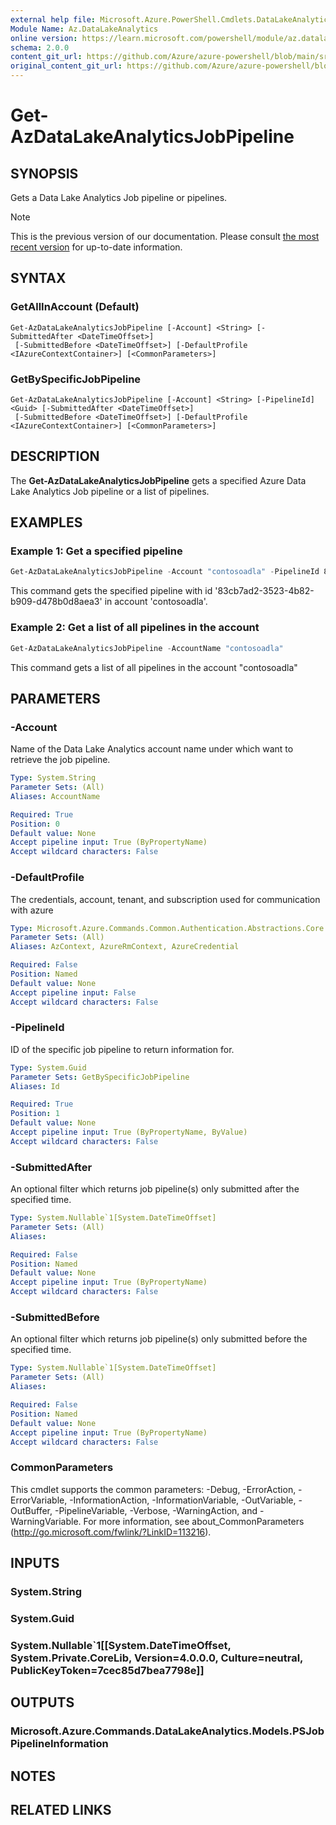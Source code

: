 ```yaml
---
external help file: Microsoft.Azure.PowerShell.Cmdlets.DataLakeAnalytics.dll-Help.xml
Module Name: Az.DataLakeAnalytics
online version: https://learn.microsoft.com/powershell/module/az.datalakeanalytics/get-azdatalakeanalyticsjobpipeline
schema: 2.0.0
content_git_url: https://github.com/Azure/azure-powershell/blob/main/src/DataLakeAnalytics/DataLakeAnalytics/help/Get-AzDataLakeAnalyticsJobPipeline.md
original_content_git_url: https://github.com/Azure/azure-powershell/blob/main/src/DataLakeAnalytics/DataLakeAnalytics/help/Get-AzDataLakeAnalyticsJobPipeline.md
---
```


# Get-AzDataLakeAnalyticsJobPipeline

## SYNOPSIS
Gets a Data Lake Analytics Job pipeline or pipelines.

> [!NOTE]
>This is the previous version of our documentation. Please consult [the most recent version](/powershell/module/az.datalakeanalytics/get-azdatalakeanalyticsjobpipeline) for up-to-date information.

## SYNTAX

### GetAllInAccount (Default)
```
Get-AzDataLakeAnalyticsJobPipeline [-Account] <String> [-SubmittedAfter <DateTimeOffset>]
 [-SubmittedBefore <DateTimeOffset>] [-DefaultProfile <IAzureContextContainer>] [<CommonParameters>]
```

### GetBySpecificJobPipeline
```
Get-AzDataLakeAnalyticsJobPipeline [-Account] <String> [-PipelineId] <Guid> [-SubmittedAfter <DateTimeOffset>]
 [-SubmittedBefore <DateTimeOffset>] [-DefaultProfile <IAzureContextContainer>] [<CommonParameters>]
```

## DESCRIPTION
The **Get-AzDataLakeAnalyticsJobPipeline** gets a specified Azure Data Lake Analytics Job pipeline or a list of pipelines.

## EXAMPLES

### Example 1: Get a specified pipeline
```powershell
Get-AzDataLakeAnalyticsJobPipeline -Account "contosoadla" -PipelineId 83cb7ad2-3523-4b82-b909-d478b0d8aea3
```

This command gets the specified pipeline with id '83cb7ad2-3523-4b82-b909-d478b0d8aea3' in account 'contosoadla'.

### Example 2: Get a list of all pipelines in the account
```powershell
Get-AzDataLakeAnalyticsJobPipeline -AccountName "contosoadla"
```

This command gets a list of all pipelines in the account "contosoadla"

## PARAMETERS

### -Account
Name of the Data Lake Analytics account name under which want to retrieve the job pipeline.

```yaml
Type: System.String
Parameter Sets: (All)
Aliases: AccountName

Required: True
Position: 0
Default value: None
Accept pipeline input: True (ByPropertyName)
Accept wildcard characters: False
```

### -DefaultProfile
The credentials, account, tenant, and subscription used for communication with azure

```yaml
Type: Microsoft.Azure.Commands.Common.Authentication.Abstractions.Core.IAzureContextContainer
Parameter Sets: (All)
Aliases: AzContext, AzureRmContext, AzureCredential

Required: False
Position: Named
Default value: None
Accept pipeline input: False
Accept wildcard characters: False
```

### -PipelineId
ID of the specific job pipeline to return information for.

```yaml
Type: System.Guid
Parameter Sets: GetBySpecificJobPipeline
Aliases: Id

Required: True
Position: 1
Default value: None
Accept pipeline input: True (ByPropertyName, ByValue)
Accept wildcard characters: False
```

### -SubmittedAfter
An optional filter which returns job pipeline(s) only submitted after the specified time.

```yaml
Type: System.Nullable`1[System.DateTimeOffset]
Parameter Sets: (All)
Aliases:

Required: False
Position: Named
Default value: None
Accept pipeline input: True (ByPropertyName)
Accept wildcard characters: False
```

### -SubmittedBefore
An optional filter which returns job pipeline(s) only submitted before the specified time.

```yaml
Type: System.Nullable`1[System.DateTimeOffset]
Parameter Sets: (All)
Aliases:

Required: False
Position: Named
Default value: None
Accept pipeline input: True (ByPropertyName)
Accept wildcard characters: False
```

### CommonParameters
This cmdlet supports the common parameters: -Debug, -ErrorAction, -ErrorVariable, -InformationAction, -InformationVariable, -OutVariable, -OutBuffer, -PipelineVariable, -Verbose, -WarningAction, and -WarningVariable. For more information, see about_CommonParameters (http://go.microsoft.com/fwlink/?LinkID=113216).

## INPUTS

### System.String

### System.Guid

### System.Nullable`1[[System.DateTimeOffset, System.Private.CoreLib, Version=4.0.0.0, Culture=neutral, PublicKeyToken=7cec85d7bea7798e]]

## OUTPUTS

### Microsoft.Azure.Commands.DataLakeAnalytics.Models.PSJobPipelineInformation

## NOTES

## RELATED LINKS

